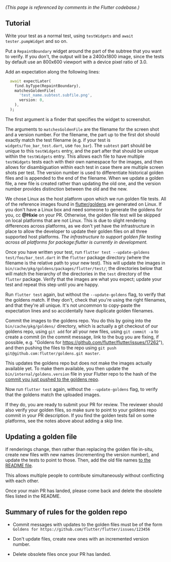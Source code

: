 _(This page is referenced by comments in the Flutter codebase.)_

## Tutorial

Write your test as a normal test, using `testWidgets` and `await tester.pumpWidget` and so on.

Put a `RepaintBoundary` widget around the part of the subtree that you want to verify. If you don't, the output will be a 2400x1800 image, since the tests by default use an 800x600 viewport with a device pixel ratio of 3.0.

Add an expectation along the following lines:

```dart
  await expectLater(
    find.byType(RepaintBoundary),
    matchesGoldenFile(
      'test_name.subtest.subfile.png',
      version: 0,
    ),
  );
```

The first argument is a finder that specifies the widget to screenshot.

The arguments to `matchesGoldenFile` are the filename for the screen shot and a version number. For the filename, the part up to the first dot should exactly match the test filename (e.g. if your test is `widgets/foo_bar_test.dart`, use `foo_bar`). The `subtest` part should be unique to this `testWidgets` entry, and the part after that should be unique within the `testWidgets` entry. This allows each file to have multiple `testWidgets` tests each with their own namespace for the images, and then allows for disambiguation within each test in case there are multiple screen shots per test. The version number is used to differentiate historical golden files and is appended to the end of the filename. When we update a golden file, a new file is created rather than updating the old one, and the version number provides distinction between the old and the new.

We chose Linux as the host platform upon which we run golden file tests. All of the reference images found in [flutter/goldens](https://github.com/flutter/goldens) are generated on Linux. If you don't have a Linux box and need someone to generate the goldens for you, cc **@Hixie** on your PR. Otherwise, the golden file test will be skipped on local platforms that are not Linux. This is due to slight rendering differences across platforms, as we don't yet have the infrastructure in place to allow the developer to update their golden files on all three supported host platforms. *The infrastructure to support golden file testing across all platforms for package:flutter is currently in development.*

Once you have written your test, run `flutter test --update-goldens test/foo/bar_test.dart` in the `flutter` package directory (where the filename is the relative path to your new test). This will update the images in `bin/cache/pkg/goldens/packages/flutter/test/`; the directories below that will match the hierarchy of the directories in the `test` directory of the `flutter` package. Verify that the images are what you expect; update your test and repeat this step until you are happy.

Run `flutter test` again, but without the `--update-goldens` flag, to verify that the goldens match. If they don't, check that you're using the right filenames, and that they're all unique. It's not uncommon to copy-paste the expectation lines and so accidentally have duplicate golden filenames.

Commit the images to the goldens repo. You do this by going into the `bin/cache/pkg/goldens/` directory, which is actually a git checkout of our goldens repo, using `git add` for all your new files, using `git commit -a` to create a commit (in the commit message, link to the bug you are fixing, if possible, e.g. "Goldens for https://github.com/flutter/flutter/issues/17262"), and then pushing the files to the repo using `git push git@github.com:flutter/goldens.git master`.

This updates the goldens repo but does not make the images actually available yet. To make them available, you then update the `bin/internal/goldens.version` file in your Flutter repo to the hash of the [commit you just pushed to the goldens repo](https://github.com/flutter/goldens/commits/master).

Now run `flutter test` again, without the `--update-goldens` flag, to verify that the goldens match the uploaded images.

If they do, you are ready to submit your PR for review. The reviewer should also verify your golden files, so make sure to point to your goldens repo commit in your PR description. If you find the golden tests fail on some platforms, see the notes above about adding a skip line.

## Updating a golden file

If renderings change, then rather than replacing the golden file in-situ, create new files with new names (incrementing the version number), and update the tests to point to those. Then, add the old file names [to the README file](https://github.com/flutter/goldens/edit/master/README.md).

This allows multiple people to contribute simultaneously without conflicting with each other.

Once your main PR has landed, please come back and delete the obsolete files listed in the README.

## Summary of rules for the golden repo

* Commit messages with updates to the golden files must be of the form `Goldens for https://github.com/flutter/flutter/issues/123456`

* Don't update files, create new ones with an incremented version number.

* Delete obsolete files once your PR has landed.
